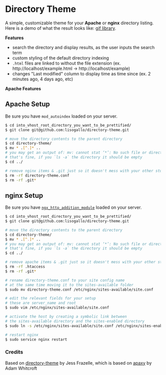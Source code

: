 # Directory Theme
A simple, customizable theme for your **Apache** or **nginx** directory listing.
Here is a demo of what the result looks like: [gif library](http://gifs.jessfraz.com).

**Features**

- search the directory and display results, as the user inputs the search term
- custom styling of the default directory indexing
- ```.html``` files are linked to without the file extension (ex. http://localhost/example.html -> http://localhost/example)
- changes "Last modified" column to display time as time since (ex. 2 minutes ago, 4 days ago, etc)

**Apache Features**

## Apache Setup
Be sure you have ```mod_autoindex``` loaded on your server.

```bash
$ cd into_vhost_root_directory_you_want_to_be_prettified/
$ git clone git@github.com:lisogallo/directory-theme.git

# move the directory contents to the parent directory
$ cd directory-theme/
$ mv * .[^.]* ..
# you may get an output of: mv: cannot stat ‘*’: No such file or directory
# that's fine, if you `ls -a` the directory it should be empty
$ cd ../

# remove nginx items & .git just so it doesn't mess with your other stuff
$ rm -rf directory-theme.conf
$ rm -rf .git*
```

## nginx Setup
Be sure you have [```ngx_http_addition_module```](http://nginx.org/en/docs/http/ngx_http_addition_module.html) loaded on your server.

```bash
$ cd into_vhost_root_directory_you_want_to_be_prettified/
$ git clone git@github.com:lisogallo/directory-theme.git

# move the directory contents to the parent directory
$ cd directory-theme/
$ mv * .[^.]* ..
# you may get an output of: mv: cannot stat ‘*’: No such file or directory
# that's fine, if you `ls -a` the directory it should be empty
$ cd ../

# remove apache items & .git just so it doesn't mess with your other stuff
$ rm -rf .htaccess
$ rm -rf .git*

# rename directory-theme.conf to your site config name
# at the same time moving it to the sites-available folder
$ sudo mv directory-theme.conf /etc/nginx/sites-available/site.conf

# edit the relevant fields for your setup
# these are server_name and root
$ sudo vim /etc/nginx/sites-available/site.conf

# activate the host by creating a symbolic link between
# the sites-available directory and the sites-enabled directory
$ sudo ln -s /etc/nginx/sites-available/site.conf /etc/nginx/sites-enabled/site.conf

# restart nginx
$ sudo service nginx restart
```

### Credits
Based on [directory-theme](https://github.com/jessfraz/directory-theme) by Jess Frazelle, which is based on [apaxy](https://github.com/AdamWhitcroft/Apaxy) by Adam Whitcroft
